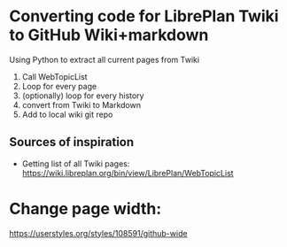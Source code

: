 # Converting code for LibrePlan Twiki to GitHub Wiki+markdown

Using Python to extract all current pages from Twiki

1. Call WebTopicList
1. Loop for every page
1. (optionally) loop for every history
1. convert from Twiki to Markdown
1. Add to local wiki git repo

## Sources of inspiration
- Getting list of all Twiki pages: https://wiki.libreplan.org/bin/view/LibrePlan/WebTopicList

# Change page width:

https://userstyles.org/styles/108591/github-wide


